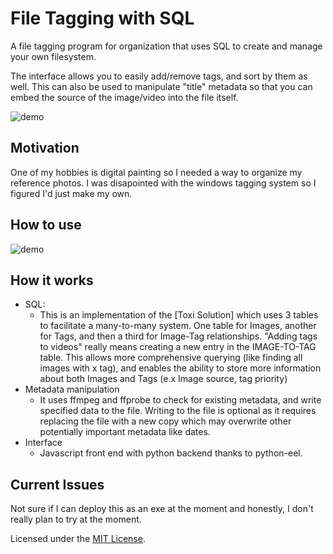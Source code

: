 # File Tagging with SQL

A file tagging program for organization that uses SQL to create and manage your own filesystem. 

The interface allows you to easily add/remove tags, and sort by them as well. This can also be used to manipulate "title" metadata so that you can embed the source of the image/video into the file itself.

![demo](https://github.com/DeeFrancois/netflix-dual-subs/blob/master/DocumentImages/demo.gif)


## Motivation
One of my hobbies is digital painting so I needed a way to organize my reference photos. I was disapointed with the windows tagging system so I figured I'd just make my own. 

## How to use

![demo](https://github.com/DeeFrancois/netflix-dual-subs/blob/master/DocumentImages/settings.gif)


## How it works
- SQL: 
    - This is an implementation of the [Toxi Solution] which uses 3 tables to facilitate a many-to-many system. One table for Images, another for Tags, and then a third for Image-Tag relationships. "Adding tags to videos" really means creating a new entry in the IMAGE-TO-TAG table. This allows more comprehensive querying (like finding all images with x tag), and enables the ability to store more information about both Images and Tags (e.x Image source, tag priority)
- Metadata manipulation
    - It uses ffmpeg and ffprobe to check for existing metadata, and write specified data to the file. Writing to the file is optional as it requires replacing the file with a new copy which may overwrite other potentially important metadata like dates.
- Interface
    - Javascript front end with python backend thanks to python-eel. 

## Current Issues
Not sure if I can deploy this as an exe at the moment and honestly, I don't really plan to try at the moment.

Licensed under the [MIT License](LICENSE).
